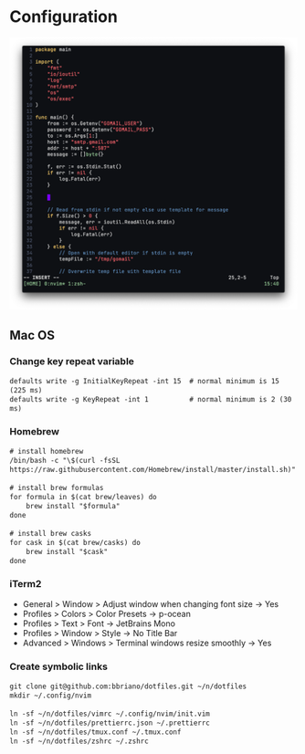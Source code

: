 # Configuration

![](screen_shots/2020-11-28.png)

## Mac OS

### Change key repeat variable

```shell
defaults write -g InitialKeyRepeat -int 15  # normal minimum is 15 (225 ms)
defaults write -g KeyRepeat -int 1          # normal minimum is 2 (30 ms)
```

### Homebrew

```shell
# install homebrew
/bin/bash -c "\$(curl -fsSL https://raw.githubusercontent.com/Homebrew/install/master/install.sh)"

# install brew formulas
for formula in $(cat brew/leaves) do
    brew install "$formula"
done

# install brew casks
for cask in $(cat brew/casks) do
    brew install "$cask"
done
```

### iTerm2

- General > Window > Adjust window when changing font size -> Yes
- Profiles > Colors > Color Presets -> p-ocean
- Profiles > Text > Font -> JetBrains Mono
- Profiles > Window > Style -> No Title Bar
- Advanced > Windows > Terminal windows resize smoothly -> Yes

### Create symbolic links

```shell
git clone git@github.com:bbriano/dotfiles.git ~/n/dotfiles
mkdir ~/.config/nvim

ln -sf ~/n/dotfiles/vimrc ~/.config/nvim/init.vim
ln -sf ~/n/dotfiles/prettierrc.json ~/.prettierrc
ln -sf ~/n/dotfiles/tmux.conf ~/.tmux.conf
ln -sf ~/n/dotfiles/zshrc ~/.zshrc
```
